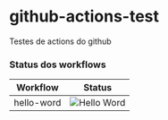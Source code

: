 # github-actions-test
 Testes de actions do github


### Status dos workflows

| Workflow | Status|
| -------- | ------|
| hello-word | ![Hello Word](https://github.com/felipe-rodrigues/github-actions-test/workflows/Hello%20Word/badge.svg?branch=master) |
